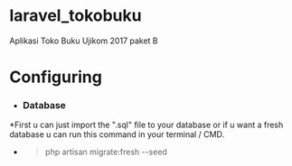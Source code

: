 # laravel_tokobuku
Aplikasi Toko Buku Ujikom 2017 paket B

# Configuring
* ### Database
 *First u can just import the ".sql" file to your database or if u want a fresh database u can run this command in your terminal / CMD.
 * > php artisan migrate:fresh --seed
 
